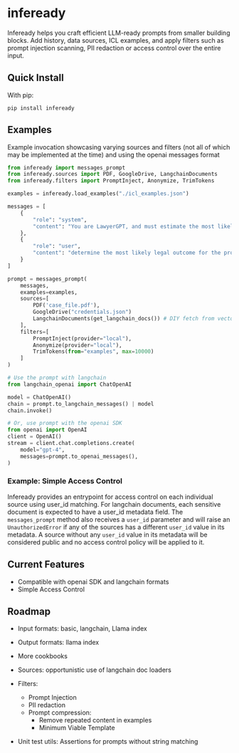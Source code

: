 # infeready

Infeready helps you craft efficient LLM-ready prompts from smaller building
blocks. Add history, data sources, ICL examples, and apply filters such as prompt
injection scanning, PII redaction or access control over the entire input.

## Quick Install

With pip:

```
pip install infeready
```

## Examples
Example invocation showcasing varying sources and filters (not all of which may be implemented at the time) and using the openai messages format

```python
from infeready import messages_prompt
from infeready.sources import PDF, GoogleDrive, LangchainDocuments
from infeready.filters import PromptInject, Anonymize, TrimTokens

examples = infeready.load_examples("./icl_examples.json")

messages = [
    {
        "role": "system",
        "content": "You are LawyerGPT, and must estimate the most likely judicial outcome for a user provided case. Consider all provided documents and respond concisely."
    },
    {
        "role": "user",
        "content": "determine the most likely legal outcome for the provided case"
    }
]

prompt = messages_prompt(
    messages,
    examples=examples,
    sources=[
        PDF('case_file.pdf'),
        GoogleDrive("credentials.json")
        LangchainDocuments(get_langchain_docs()) # DIY fetch from vectorstore
    ],
    filters=[
        PromptInject(provider="local"), 
        Anonymize(provider="local"),
        TrimTokens(from="examples", max=10000)
    ]
)

# Use the prompt with langchain
from langchain_openai import ChatOpenAI

model = ChatOpenAI()
chain = prompt.to_langchain_messages() | model
chain.invoke()

# Or, use prompt with the openai SDK
from openai import OpenAI
client = OpenAI()
stream = client.chat.completions.create(
    model="gpt-4",
    messages=prompt.to_openai_messages(),
)
```

### Example: Simple Access Control

Infeready provides an entrypoint for access control on each individual source using user_id matching. For langchain documents, each sensitive document is expected to have a user_id metadata field. The `messages_prompt` method also receives a `user_id` parameter and will raise an `UnauthorizedError` if any of the sources has a different `user_id` value in its metadata. A source without any `user_id` value in its metadata will be considered public and no access control policy will be applied to it.

## Current Features
- Compatible with openai SDK and langchain formats
- Simple Access Control

## Roadmap
- Input formats: basic, langchain, Llama index
- Output formats: llama index
- More cookbooks
- Sources: opportunistic use of langchain doc loaders

- Filters:
    - Prompt Injection
    - PII redaction
    - Prompt compression:
        - Remove repeated content in examples
        - Minimum Viable Template
- Unit test utils: Assertions for prompts without string matching